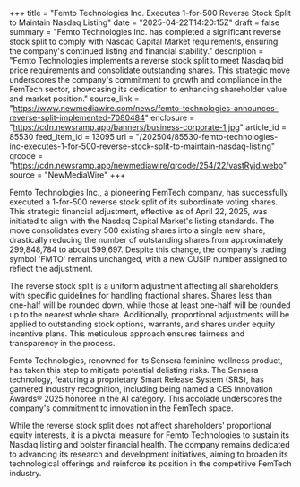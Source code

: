 +++
title = "Femto Technologies Inc. Executes 1-for-500 Reverse Stock Split to Maintain Nasdaq Listing"
date = "2025-04-22T14:20:15Z"
draft = false
summary = "Femto Technologies Inc. has completed a significant reverse stock split to comply with Nasdaq Capital Market requirements, ensuring the company's continued listing and financial stability."
description = "Femto Technologies implements a reverse stock split to meet Nasdaq bid price requirements and consolidate outstanding shares. This strategic move underscores the company's commitment to growth and compliance in the FemTech sector, showcasing its dedication to enhancing shareholder value and market position."
source_link = "https://www.newmediawire.com/news/femto-technologies-announces-reverse-split-implemented-7080484"
enclosure = "https://cdn.newsramp.app/banners/business-corporate-1.jpg"
article_id = 85530
feed_item_id = 13095
url = "/202504/85530-femto-technologies-inc-executes-1-for-500-reverse-stock-split-to-maintain-nasdaq-listing"
qrcode = "https://cdn.newsramp.app/newmediawire/qrcode/254/22/vastRyjd.webp"
source = "NewMediaWire"
+++

<p>Femto Technologies Inc., a pioneering FemTech company, has successfully executed a 1-for-500 reverse stock split of its subordinate voting shares. This strategic financial adjustment, effective as of April 22, 2025, was initiated to align with the Nasdaq Capital Market's listing standards. The move consolidates every 500 existing shares into a single new share, drastically reducing the number of outstanding shares from approximately 299,848,784 to about 599,697. Despite this change, the company's trading symbol 'FMTO' remains unchanged, with a new CUSIP number assigned to reflect the adjustment.</p><p>The reverse stock split is a uniform adjustment affecting all shareholders, with specific guidelines for handling fractional shares. Shares less than one-half will be rounded down, while those at least one-half will be rounded up to the nearest whole share. Additionally, proportional adjustments will be applied to outstanding stock options, warrants, and shares under equity incentive plans. This meticulous approach ensures fairness and transparency in the process.</p><p>Femto Technologies, renowned for its Sensera feminine wellness product, has taken this step to mitigate potential delisting risks. The Sensera technology, featuring a proprietary Smart Release System (SRS), has garnered industry recognition, including being named a CES Innovation Awards® 2025 honoree in the AI category. This accolade underscores the company's commitment to innovation in the FemTech space.</p><p>While the reverse stock split does not affect shareholders' proportional equity interests, it is a pivotal measure for Femto Technologies to sustain its Nasdaq listing and bolster financial health. The company remains dedicated to advancing its research and development initiatives, aiming to broaden its technological offerings and reinforce its position in the competitive FemTech industry.</p>